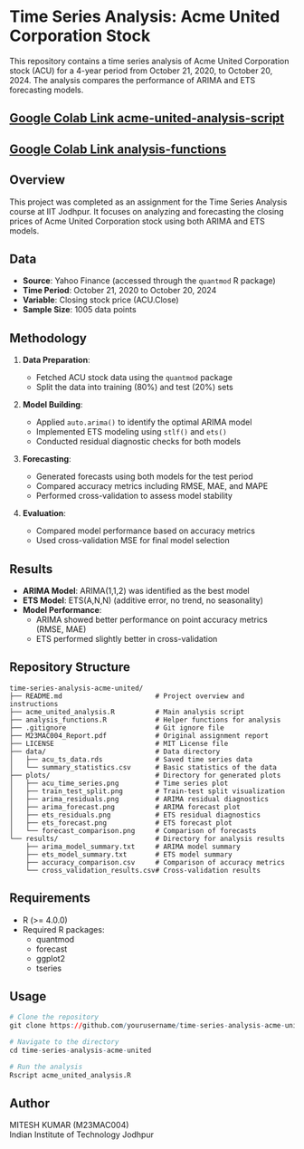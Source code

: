 # Time Series Analysis: Acme United Corporation Stock

This repository contains a time series analysis of Acme United Corporation stock (ACU) for a 4-year period from October 21, 2020, to October 20, 2024. The analysis compares the performance of ARIMA and ETS forecasting models.

## [Google Colab Link acme-united-analysis-script](https://colab.research.google.com/drive/13X8sq0OkSEYV3rtssGYOxhpls2JU_aC-?usp=sharing)
## [Google Colab Link analysis-functions](https://colab.research.google.com/drive/1BXWtkF7HCvQFvDciBT9m6erOCQ6axcEx?usp=sharing)

## Overview

This project was completed as an assignment for the Time Series Analysis course at IIT Jodhpur. It focuses on analyzing and forecasting the closing prices of Acme United Corporation stock using both ARIMA and ETS models.

## Data

- **Source**: Yahoo Finance (accessed through the `quantmod` R package)
- **Time Period**: October 21, 2020 to October 20, 2024
- **Variable**: Closing stock price (ACU.Close)
- **Sample Size**: 1005 data points

## Methodology

1. **Data Preparation**:
   - Fetched ACU stock data using the `quantmod` package
   - Split the data into training (80%) and test (20%) sets

2. **Model Building**:
   - Applied `auto.arima()` to identify the optimal ARIMA model
   - Implemented ETS modeling using `stlf()` and `ets()`
   - Conducted residual diagnostic checks for both models

3. **Forecasting**:
   - Generated forecasts using both models for the test period
   - Compared accuracy metrics including RMSE, MAE, and MAPE
   - Performed cross-validation to assess model stability

4. **Evaluation**:
   - Compared model performance based on accuracy metrics
   - Used cross-validation MSE for final model selection

## Results

- **ARIMA Model**: ARIMA(1,1,2) was identified as the best model
- **ETS Model**: ETS(A,N,N) (additive error, no trend, no seasonality)
- **Model Performance**:
  - ARIMA showed better performance on point accuracy metrics (RMSE, MAE)
  - ETS performed slightly better in cross-validation

## Repository Structure

```
time-series-analysis-acme-united/
├── README.md                       # Project overview and instructions
├── acme_united_analysis.R          # Main analysis script
├── analysis_functions.R            # Helper functions for analysis
├── .gitignore                      # Git ignore file
├── M23MAC004_Report.pdf            # Original assignment report
├── LICENSE                         # MIT License file
├── data/                           # Data directory
│   ├── acu_ts_data.rds             # Saved time series data
│   └── summary_statistics.csv      # Basic statistics of the data
├── plots/                          # Directory for generated plots
│   ├── acu_time_series.png         # Time series plot
│   ├── train_test_split.png        # Train-test split visualization
│   ├── arima_residuals.png         # ARIMA residual diagnostics
│   ├── arima_forecast.png          # ARIMA forecast plot
│   ├── ets_residuals.png           # ETS residual diagnostics
│   ├── ets_forecast.png            # ETS forecast plot
│   └── forecast_comparison.png     # Comparison of forecasts
└── results/                        # Directory for analysis results
    ├── arima_model_summary.txt     # ARIMA model summary
    ├── ets_model_summary.txt       # ETS model summary
    ├── accuracy_comparison.csv     # Comparison of accuracy metrics
    └── cross_validation_results.csv# Cross-validation results
```

## Requirements

- R (>= 4.0.0)
- Required R packages:
  - quantmod
  - forecast
  - ggplot2
  - tseries

## Usage

```r
# Clone the repository
git clone https://github.com/yourusername/time-series-analysis-acme-united.git

# Navigate to the directory
cd time-series-analysis-acme-united

# Run the analysis
Rscript acme_united_analysis.R
```

## Author

MITESH KUMAR (M23MAC004)  
Indian Institute of Technology Jodhpur
